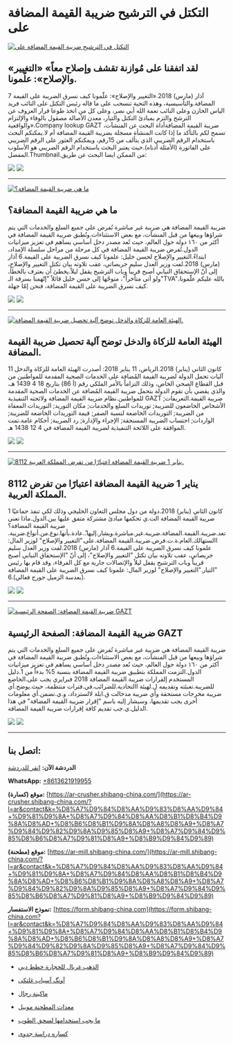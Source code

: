 # التكتل في الترشيح ضريبة القيمة المضافة على

<a href="https://swt.shibang-china.com/?l=ar&img&k=%D8%A7%D9%84%D8%AA%D9%83%D8%AA%D9%84+%D9%81%D9%8A+%D8%A7%D9%84%D8%AA%D8%B1%D8%B4%D9%8A%D8%AD+%D8%B6%D8%B1%D9%8A%D8%A8%D8%A9+%D8%A7%D9%84%D9%82%D9%8A%D9%85%D8%A9+%D8%A7%D9%84%D9%85%D8%B6%D8%A7%D9%81%D8%A9+%D8%B9%D9%84%D9%89" target="_blank">![التكتل في الترشيح ضريبة القيمة المضافة على](http://static.shibang-china.com/all-800x300/1239.jpg)</a>

## «لقد اتفقنا على مُوازنة تقشف وإصلاح معاً» «التغيير والإصلاح»: علّمونا.
7 آذار (مارس) 2018.«التغيير والإصلاح»: علّمونا كيف نسرق الضريبة على القيمة المضافة.والتأسيسية، وهذه التحية تنسحب على ما قاله رئيس التكتل على النائب فريد الياس الخازن وعلى النائب نعمة الله أبي نصر، وعلى كل من اتخذ طوعا قرار العزوف عن الترشح والتزم بمبادئ التكتل والتيار، معدن الأصالة مصقول بالوفاء والإلتزام والواقعية».Company lookup GAZT ضريبة القيمة المضافةأداة البحث عن المنشآت، تسمح لكم بالتأكد ما إذا كانت المنشأة مسجلة بضريبة القيمة المضافة أم لا.يمكنكم البحث باستخدام الرقم الضريبي الذي يتألف من 15رقم، ويمكنكم العثور على الرقم الضريبي على الفاتورة (الأمثلة أدناه).حيث يعتبر البحث باستخدام الرقم الضريبي هو الأسلوب المفضل.Thumbnail.من الممكن ايضا البحث عن طريق:


<a href="https://whatsapp.shibangsoft.com/WhatsApp.php" target="_blank" title="WhatsApp">![](http://static.shibang-china.com/icon/whatsapp.png)</a> <a href="https://swt.shibang-china.com/?l=ar&icon&k=%D8%A7%D9%84%D8%AA%D9%83%D8%AA%D9%84+%D9%81%D9%8A+%D8%A7%D9%84%D8%AA%D8%B1%D8%B4%D9%8A%D8%AD+%D8%B6%D8%B1%D9%8A%D8%A8%D8%A9+%D8%A7%D9%84%D9%82%D9%8A%D9%85%D8%A9+%D8%A7%D9%84%D9%85%D8%B6%D8%A7%D9%81%D8%A9+%D8%B9%D9%84%D9%89" target="_blank">![](http://static.shibang-china.com/icon/chat-ar.png)</a>

---

<a href="https://swt.shibang-china.com/?l=ar&img&k=%D8%A7%D9%84%D8%AA%D9%83%D8%AA%D9%84+%D9%81%D9%8A+%D8%A7%D9%84%D8%AA%D8%B1%D8%B4%D9%8A%D8%AD+%D8%B6%D8%B1%D9%8A%D8%A8%D8%A9+%D8%A7%D9%84%D9%82%D9%8A%D9%85%D8%A9+%D8%A7%D9%84%D9%85%D8%B6%D8%A7%D9%81%D8%A9+%D8%B9%D9%84%D9%89" target="_blank">![ما هي ضريبة القيمة المضافة؟](http://static.shibang-china.com/all-800x300/400.jpg)</a>

## ما هي ضريبة القيمة المضافة؟
ضريبة القيمة المضافة هي ضريبة غير مباشرة تُفرض على جميع السلع والخدمات التي يتم شراؤها وبيعها من قبل المنشآت، مع بعض الاستثناءات.وتُطبق ضريبة القيمة المضافة في أكثر من ١٦٠ دولة حول العالم، حيث تُعد مصدر دخل أساسي يساهم في تعزيز ميزانيات الدول.تُفرض ضريبة القيمة المضافة في كل مرحلة من مراحل سلسلة الإمداد، ابتداءً.التغيير والإصلاح لحسن خليل: علمونا كيف نسرق الضريبة على القيمة.6 آذار (مارس) 2018.لفت وزير العدل ​سليم جريصاتي​، عقب تلاوته بيان تكتل التغيير والإصلاح، إلى أنّ الإستحقاق النيابي أصبح قريباً وباب الترشيح يقفل ليلاً.يخطئ أن يعترف بالخطأ، ولو أتى متأخراً&quot;، متوجّها إلى حسن خليل قائلاً &quot;إتّهمنا بسرقة الـ&quot;TVA&quot;،بالله عليكم علّمونا كيف نسرق الضريبة على ​القيمة المضافة​، فنحن إمّا جهلة.


<a href="https://whatsapp.shibangsoft.com/WhatsApp.php" target="_blank" title="WhatsApp">![](http://static.shibang-china.com/icon/whatsapp.png)</a> <a href="https://swt.shibang-china.com/?l=ar&icon&k=%D8%A7%D9%84%D8%AA%D9%83%D8%AA%D9%84+%D9%81%D9%8A+%D8%A7%D9%84%D8%AA%D8%B1%D8%B4%D9%8A%D8%AD+%D8%B6%D8%B1%D9%8A%D8%A8%D8%A9+%D8%A7%D9%84%D9%82%D9%8A%D9%85%D8%A9+%D8%A7%D9%84%D9%85%D8%B6%D8%A7%D9%81%D8%A9+%D8%B9%D9%84%D9%89" target="_blank">![](http://static.shibang-china.com/icon/chat-ar.png)</a>

---

<a href="https://swt.shibang-china.com/?l=ar&img&k=%D8%A7%D9%84%D8%AA%D9%83%D8%AA%D9%84+%D9%81%D9%8A+%D8%A7%D9%84%D8%AA%D8%B1%D8%B4%D9%8A%D8%AD+%D8%B6%D8%B1%D9%8A%D8%A8%D8%A9+%D8%A7%D9%84%D9%82%D9%8A%D9%85%D8%A9+%D8%A7%D9%84%D9%85%D8%B6%D8%A7%D9%81%D8%A9+%D8%B9%D9%84%D9%89" target="_blank">![الهيئة العامة للزكاة والدخل توضح آلية تحصيل ضريبة القيمة المضافة.](http://static.shibang-china.com/all-800x300/1185.jpg)</a>

## الهيئة العامة للزكاة والدخل توضح آلية تحصيل ضريبة القيمة المضافة.
11 كانون الثاني (يناير) 2018.الرياض، 11 يناير 2018: أصدرت الهيئة العامة للزكاة والدخل آليات تحمل الدولة لضريبة القيمة المُضافة على الخدمات الصحية المقدمة للمواطنين من قبل القطاع الصحي الخاص، وذلك التزاماً بالأمر الملكي رقم (أ 86) بتاريخ 18 4 1439 هـ، والذي يقضي بأن تقوم الدولة بتحمل ضريبة القيمة المُضافة عن الخدمات الصحية المقدمة للمواطنين.نظام ضريبة القيمة المضافة ولائحته التنفيذية GAZT ضريبة القيمة.التعريفات; الأشخاص الخاضعون للضريبة; توريدات السلع والخدمات; مكان التوريد; التوريدات المعفاة من الضريبة; التوريدات الخاضعة لنسبة الصفر; قيمة التوريدات الخاضعة للضريبة; الواردات; احتساب الضريبة المستحقة; الإجراء والإدارة; رد الضريبة; أحكام عامة.تمت الموافقة على اللائحة التنفيذية لضريبة القيمة المضافة في 4 12 1438 هـ.


<a href="https://whatsapp.shibangsoft.com/WhatsApp.php" target="_blank" title="WhatsApp">![](http://static.shibang-china.com/icon/whatsapp.png)</a> <a href="https://swt.shibang-china.com/?l=ar&icon&k=%D8%A7%D9%84%D8%AA%D9%83%D8%AA%D9%84+%D9%81%D9%8A+%D8%A7%D9%84%D8%AA%D8%B1%D8%B4%D9%8A%D8%AD+%D8%B6%D8%B1%D9%8A%D8%A8%D8%A9+%D8%A7%D9%84%D9%82%D9%8A%D9%85%D8%A9+%D8%A7%D9%84%D9%85%D8%B6%D8%A7%D9%81%D8%A9+%D8%B9%D9%84%D9%89" target="_blank">![](http://static.shibang-china.com/icon/chat-ar.png)</a>

---

<a href="https://swt.shibang-china.com/?l=ar&img&k=%D8%A7%D9%84%D8%AA%D9%83%D8%AA%D9%84+%D9%81%D9%8A+%D8%A7%D9%84%D8%AA%D8%B1%D8%B4%D9%8A%D8%AD+%D8%B6%D8%B1%D9%8A%D8%A8%D8%A9+%D8%A7%D9%84%D9%82%D9%8A%D9%85%D8%A9+%D8%A7%D9%84%D9%85%D8%B6%D8%A7%D9%81%D8%A9+%D8%B9%D9%84%D9%89" target="_blank">![8112 يناير 1 ضريبة القيمة المضافة اعتبارًا من تفرض المملكة العربية.](http://static.shibang-china.com/all-800x300/816.jpg)</a>

## 8112 يناير 1 ضريبة القيمة المضافة اعتبارًا من تفرض المملكة العربية.
1 كانون الثاني (يناير) 2018.دولة من دول مجلس التعاون الخليجي وذلك لكي تنفذ جماعيًا ضريبة القيمة المضافة الت.ي تحكمها مبادئ مشتركة متفق عليها بين.الدول.ماذا تعني ضريبة القيمة المضافة؟ تعد.ضريبة.القيمة.المضافة.ضريبة.غير.مباشرة.ويشار.إليها.ً.عادة.بأنها.نوع.من.أنواع.ضريبة.االستهالك.العام.ة.ت.فرض.ضريبة.القيمة المضافة.على.&quot;التغيير والإصلاح&quot; لوزير المال: علمونا كيف نسرق الضريبة على القيمة.6 آذار (مارس) 2018.لفت وزير العدل سليم جريصاتي، عقب تلاوته بيان تكتل &quot;التغيير والإصلاح&quot;، إلى أنّ &quot;الإستحقاق النيابي أصبح قريباً وباب الترشيح يقفل ليلاً والإتصالات جارية مع كل الفرقاء، وقد قام بها رئيس &quot;التيار.&quot;التغيير والإصلاح&quot; لوزير المال: علمونا كيف نسرق الضريبة على القيمة المضافة (بعدسة الزميل جورج فغالي).6.


<a href="https://whatsapp.shibangsoft.com/WhatsApp.php" target="_blank" title="WhatsApp">![](http://static.shibang-china.com/icon/whatsapp.png)</a> <a href="https://swt.shibang-china.com/?l=ar&icon&k=%D8%A7%D9%84%D8%AA%D9%83%D8%AA%D9%84+%D9%81%D9%8A+%D8%A7%D9%84%D8%AA%D8%B1%D8%B4%D9%8A%D8%AD+%D8%B6%D8%B1%D9%8A%D8%A8%D8%A9+%D8%A7%D9%84%D9%82%D9%8A%D9%85%D8%A9+%D8%A7%D9%84%D9%85%D8%B6%D8%A7%D9%81%D8%A9+%D8%B9%D9%84%D9%89" target="_blank">![](http://static.shibang-china.com/icon/chat-ar.png)</a>

---

<a href="https://swt.shibang-china.com/?l=ar&img&k=%D8%A7%D9%84%D8%AA%D9%83%D8%AA%D9%84+%D9%81%D9%8A+%D8%A7%D9%84%D8%AA%D8%B1%D8%B4%D9%8A%D8%AD+%D8%B6%D8%B1%D9%8A%D8%A8%D8%A9+%D8%A7%D9%84%D9%82%D9%8A%D9%85%D8%A9+%D8%A7%D9%84%D9%85%D8%B6%D8%A7%D9%81%D8%A9+%D8%B9%D9%84%D9%89" target="_blank">![ضريبة القيمة المضافة: الصفحة الرئيسية GAZT](http://static.shibang-china.com/all-800x300/1444.jpg)</a>

## ضريبة القيمة المضافة: الصفحة الرئيسية GAZT
ضريبة القيمة المضافة هي ضريبة غير مباشرة تُفرض على جميع السلع والخدمات التي يتم شراؤها وبيعها من قبل المنشآت، مع بعض الاستثناءات.وتُطبق ضريبة القيمة المضافة في أكثر من ١٦٠ دولة حول العالم، حيث تُعد مصدر دخل أساسي يساهم في تعزيز ميزانيات الدول.التزمت المملكة بتطبيق ضريبة القيمة المضافة بنسبة 5% بدءاً من 1.دليل المستخدم إلقرارات ضريبة القيمة المضافة 2018 فبرايري يجب على.الخاضع للضريبة.تعبئته وتقديمه ل.لهيئة االتحادية.للضرائب.في.فترات منتظمة، حيث.يوضح.أي ضريبة مخرجات مستحقة وأي ضريبة مدخالت ق.ابلة لالسترداد، و.ي.تضمن.أي معلومات أخرى يجب تقديمها، وسيشار إليه باسم &quot;إقرار ضريبة القيمة المضافة&quot; في هذا الدليل.ي.جب تقديم كافة إقرارات ضريبة القيمة المضافة.


<a href="https://whatsapp.shibangsoft.com/WhatsApp.php" target="_blank" title="WhatsApp">![](http://static.shibang-china.com/icon/whatsapp.png)</a> <a href="https://swt.shibang-china.com/?l=ar&icon&k=%D8%A7%D9%84%D8%AA%D9%83%D8%AA%D9%84+%D9%81%D9%8A+%D8%A7%D9%84%D8%AA%D8%B1%D8%B4%D9%8A%D8%AD+%D8%B6%D8%B1%D9%8A%D8%A8%D8%A9+%D8%A7%D9%84%D9%82%D9%8A%D9%85%D8%A9+%D8%A7%D9%84%D9%85%D8%B6%D8%A7%D9%81%D8%A9+%D8%B9%D9%84%D9%89" target="_blank">![](http://static.shibang-china.com/icon/chat-ar.png)</a>

---
## اتصل بنا:

**الدردشة الآن:** [انقر للدردشة](https://swt.shibang-china.com?l=ar&contact&k=%D8%A7%D9%84%D8%AA%D9%83%D8%AA%D9%84+%D9%81%D9%8A+%D8%A7%D9%84%D8%AA%D8%B1%D8%B4%D9%8A%D8%AD+%D8%B6%D8%B1%D9%8A%D8%A8%D8%A9+%D8%A7%D9%84%D9%82%D9%8A%D9%85%D8%A9+%D8%A7%D9%84%D9%85%D8%B6%D8%A7%D9%81%D8%A9+%D8%B9%D9%84%D9%89)

**WhatsApp:**  [+8613621919955](https://whatsapp.shibangsoft.com/WhatsApp.php)

**موقع (كسارة):** [https://ar-crusher.shibang-china.com/](https://ar-crusher.shibang-china.com/?l=ar&contact&k=%D8%A7%D9%84%D8%AA%D9%83%D8%AA%D9%84+%D9%81%D9%8A+%D8%A7%D9%84%D8%AA%D8%B1%D8%B4%D9%8A%D8%AD+%D8%B6%D8%B1%D9%8A%D8%A8%D8%A9+%D8%A7%D9%84%D9%82%D9%8A%D9%85%D8%A9+%D8%A7%D9%84%D9%85%D8%B6%D8%A7%D9%81%D8%A9+%D8%B9%D9%84%D9%89)

**موقع (مطحنة):** [https://ar-mill.shibang-china.com/](https://ar-mill.shibang-china.com/?l=ar&contact&k=%D8%A7%D9%84%D8%AA%D9%83%D8%AA%D9%84+%D9%81%D9%8A+%D8%A7%D9%84%D8%AA%D8%B1%D8%B4%D9%8A%D8%AD+%D8%B6%D8%B1%D9%8A%D8%A8%D8%A9+%D8%A7%D9%84%D9%82%D9%8A%D9%85%D8%A9+%D8%A7%D9%84%D9%85%D8%B6%D8%A7%D9%81%D8%A9+%D8%B9%D9%84%D9%89)

**نموذج الاستفسار:** [https://form.shibang-china.com](https://form.shibang-china.com?l=ar&contact&k=%D8%A7%D9%84%D8%AA%D9%83%D8%AA%D9%84+%D9%81%D9%8A+%D8%A7%D9%84%D8%AA%D8%B1%D8%B4%D9%8A%D8%AD+%D8%B6%D8%B1%D9%8A%D8%A8%D8%A9+%D8%A7%D9%84%D9%82%D9%8A%D9%85%D8%A9+%D8%A7%D9%84%D9%85%D8%B6%D8%A7%D9%81%D8%A9+%D8%B9%D9%84%D9%89)

* [الذهب غربال للحجارة خطط ديي](../22/%D8%A7%D9%84%D8%B0%D9%87%D8%A8%20%D8%BA%D8%B1%D8%A8%D8%A7%D9%84%20%D9%84%D9%84%D8%AD%D8%AC%D8%A7%D8%B1%D8%A9%20%D8%AE%D8%B7%D8%B7%20%D8%AF%D9%8A%D9%8A.md)

* [آونگ آسیاب غلتکی](../22/%D8%A2%D9%88%D9%86%DA%AF%20%D8%A2%D8%B3%DB%8C%D8%A7%D8%A8%20%D8%BA%D9%84%D8%AA%DA%A9%DB%8C.md)

* [ماكينة رجال](../22/%D9%85%D8%A7%D9%83%D9%8A%D9%86%D8%A9%20%D8%B1%D8%AC%D8%A7%D9%84.md)

* [معدات المطحنة موبيل](../24/%D9%85%D8%B9%D8%AF%D8%A7%D8%AA%20%D8%A7%D9%84%D9%85%D8%B7%D8%AD%D9%86%D8%A9%20%D9%85%D9%88%D8%A8%D9%8A%D9%84.md)

* [ما يجب استخدامها لسحق الطوب](../23/%D9%85%D8%A7%20%D9%8A%D8%AC%D8%A8%20%D8%A7%D8%B3%D8%AA%D8%AE%D8%AF%D8%A7%D9%85%D9%87%D8%A7%20%D9%84%D8%B3%D8%AD%D9%82%20%D8%A7%D9%84%D8%B7%D9%88%D8%A8.md)

* [كساره دراسة جدوى](../22/%D9%83%D8%B3%D8%A7%D8%B1%D9%87%20%D8%AF%D8%B1%D8%A7%D8%B3%D8%A9%20%D8%AC%D8%AF%D9%88%D9%89.md)
